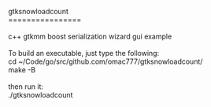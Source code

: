 gtksnowloadcount<br>
================<br>
<br>
c++ gtkmm boost serialization wizard gui example <br>
<br>
To build an executable, just type the following:<br>
cd ~/Code/go/src/github.com/omac777/gtksnowloadcount/<br>
make -B<br>
<br>
then run it:<br>
./gtksnowloadcount<br>
<br>

